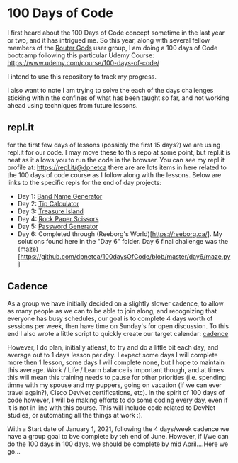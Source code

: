 # 100 Days of Code

I first heard about the 100 Days of Code concept sometime in the last year or two, and it has intrigued me.
So this year, along with several fellow members of the [Router Gods](http://routergods.com) user group, I am
doing a 100 days of Code bootcamp following this particular Udemy Course: https://www.udemy.com/course/100-days-of-code/

I intend to use this repository to track my progress.

I also want to note I am trying to solve the each of the days challenges sticking within the confines of what has been
taught so far, and not working ahead using techniques from future lessons.

## repl.it

for the first few days of lessons (possibly the first 15 days?) we are using repl.it for our code.
I may move these to this repo at some point, but repl.it is neat as it allows you to run the code in the browser.
You can see my repl.it profile at: https://repl.it/@dpnetca there are are lots items in here related to the
100 days of code course as I follow along with the lessons.
Below are links to the specific repls for the end of day projects:

- Day 1: [Band Name Generator](https://repl.it/@dpnetca/band-name-generator-start#main.py)
- Day 2: [Tip Calculator](https://repl.it/@dpnetca/tip-calculator-start#main.py)
- Day 3: [Treasure Island](https://repl.it/@dpnetca/treasure-island-start#main.py)
- Day 4: [Rock Paper Scissors](https://repl.it/@dpnetca/rock-paper-scissors)
- Day 5: [Password Generator](https://repl.it/@dpnetca/password-generator-start#main.py)
- Day 6: Completed through (Reeborg's World)[https://reeborg.ca/]. My solutions found here in the "Day 6" folder. Day 6 final challenge was the (maze)[https://github.com/dpnetca/100daysOfCode/blob/master/day6/maze.py]

## Cadence

As a group we have initially decided on a slightly slower cadence, to allow as many people as we can to be able
to join along, and recognizing that everyone has busy schedules, our goal is to complete 4 days worth of sessions
per week, then have time on Sunday's for open discussion. To this end I also wrote a little script to quickly
create our target calendar: [cadence](https://repl.it/@dpnetca/cadence#main.py)

However, I do plan, initially atleast, to try and do a little bit each day, and average out to 1 days lesson per day.
I expect some days I will complete more then 1 lesson, some days I will complete none, but I hope to maintain this
average. Work / Life / Learn balance is important though, and at times this will mean this training needs to pause
for other priorities (i.e. spending timne with my spouse and my puppers, going on vacation (if we can ever travel again?),
Cisco DevNet certifications, etc). In the spirit of 100 days of code however, I will be making efforts to do some coding every day,
even if it is not in line with this course. This will include code related to DevNet studies, or automating all the things
at work :).

With a Start date of January 1, 2021, following the 4 days/week cadence we have a group goal to bve complete by teh end of June.
However, if I/we can do the 100 days in 100 days, we should be complete by mid April....Here we go...
